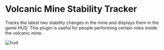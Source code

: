 # Volcanic Mine Stability Tracker
Tracks the latest two stability changes in the mine and displays them in the game HUD. This plugin is useful for people performing certain roles inside the volcanic mine.

![hud](https://i.imgur.com/lHMha82.png)